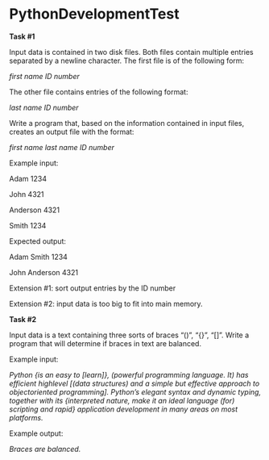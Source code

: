 # PythonDevelopmentTest

**Task #1**

Input data is contained in two disk files. Both files contain multiple entries separated by a
newline character. The first file is of the following form:

*first name    ID number*
  
The other file contains entries of the following format:
  
*last name    ID number*
  
Write a program that, based on the information contained in input files, creates an output file
with the format:
  
*first name     last name     ID number*
  
Example input:
  
Adam 1234
  
John 4321

Anderson 4321

Smith 1234

Expected output:

Adam Smith 1234

John Anderson 4321

Extension #1: sort output entries by the ID number

Extension #2: input data is too big to fit into main memory.




**Task #2**

Input data is a text containing three sorts of braces “()”, “{}”, “[]”. Write a program that will
determine if braces in text are balanced.

Example input:

*Python {is an easy to [learn]}, (powerful programming language. It)
has efficient high­level [(data structures) and a simple but
effective approach to object­oriented programming]. Python’s elegant
syntax and dynamic typing, together with its {interpreted nature,
make it an ideal language (for) scripting and rapid} application
development in many areas on most platforms.*

Example output:

*Braces are balanced.*
